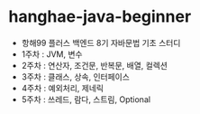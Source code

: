 # hanghae-java-beginner

- 항해99 플러스 백엔드 8기 자바문법 기초 스터디
- 1주차 : JVM, 변수
- 2주차 : 연산자, 조건문, 반복문, 배열, 컬렉션
- 3주차 : 클래스, 상속, 인터페이스
- 4주차 : 예외처리, 제네릭
- 5주차 : 쓰레드, 람다, 스트림, Optional
